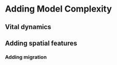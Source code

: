 # Adding Model Complexity

<!--This will include how-to's for setting up the cool bits -->

## Vital dynamics

## Adding spatial features 

### Adding migration